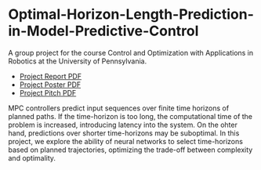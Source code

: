 # Optimal-Horizon-Length-Prediction-in-Model-Predictive-Control
A group project for the course Control and Optimization with Applications in Robotics at the University of Pennsylvania.

- [Project Report PDF](https://github.com/Zador-Pataki/Optimal-Horizon-Length-Prediction-in-Model-Predictive-Control/files/7730444/MEAM_517_Group_11_Final_Report.1.pdf)
- [Project Poster PDF](https://github.com/Zador-Pataki/Optimal-Horizon-Length-Prediction-in-Model-Predictive-Control/files/7730431/group_11_presentation.pdf)
- [Project Pitch PDF](https://github.com/Zador-Pataki/Optimal-Horizon-Length-Prediction-in-Model-Predictive-Control/files/7730434/517.Project.Pitch.pdf)

MPC controllers predict input sequences over finite time horizons of planned paths. If the time-horizon is too long, the computational time of the problem is increased, introducing latency into the system. On the ohter hand, predictions over shorter time-horizons may be suboptimal. In this project, we explore the ability of neural networks to select time-horizons based on planned trajectories, optimizing the trade-off between complexity and optimality. 




